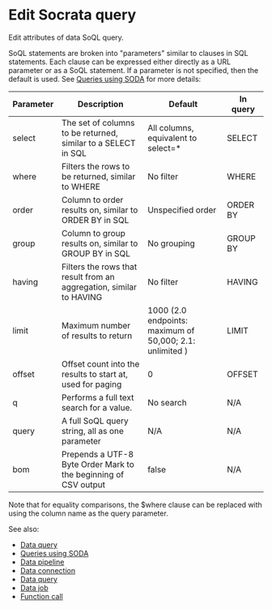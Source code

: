 <!-- TITLE: Edit Socrata query -->
<!-- SUBTITLE: -->

# Edit Socrata query

Edit attributes of data SoQL query.

SoQL statements are broken into "parameters" similar to clauses in SQL statements. Each clause can be expressed either
directly as a URL parameter or as a SoQL statement. If a parameter is not specified, then the default is used.
See [Queries using SODA](https://dev.socrata.com/docs/queries)
for more details:

| Parameter | Description | Default | In query |
|-----------|-------------|---------|-----------|
| select    | The set of columns to be returned, similar to a SELECT in SQL | All columns, equivalent to select=\* | SELECT |
| where     | Filters the rows to be returned, similar to WHERE | No filter | WHERE |
| order     | Column to order results on, similar to ORDER BY in SQL | Unspecified order | ORDER BY |
| group     | Column to group results on, similar to GROUP BY in SQL | No grouping | GROUP BY |
| having    | Filters the rows that result from an aggregation, similar to HAVING | No filter | HAVING |
| limit     | Maximum number of results to return | 1000 (2.0 endpoints: maximum of 50,000; 2.1: unlimited ) | LIMIT |
| offset    | Offset count into the results to start at, used for paging | 0 | OFFSET |
| q         | Performs a full text search for a value. | No search | N/A |
| query     | A full SoQL query string, all as one parameter | N/A | N/A |
| bom       | Prepends a UTF-8 Byte Order Mark to the beginning of CSV output | false | N/A |

Note that for equality comparisons, the $where clause can be replaced with using the column name as the query parameter.

See also:

* [Data query](data-query.md)
* [Queries using SODA](https://dev.socrata.com/docs/queries)
* [Data pipeline](data-pipeline.md)
* [Data connection](data-connection.md)
* [Data query](data-query.md)
* [Data job](data-job.md)
* [Function call](../overview/functions/function-call.md)
